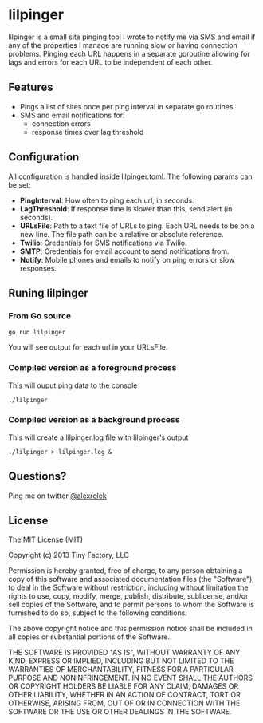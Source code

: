 # lilpinger


lilpinger is a small site pinging tool I wrote to notify me via SMS and email if any of the properties I manage are running slow or having connection problems. Pinging each URL happens in a separate goroutine allowing for lags and errors for each URL to be independent of each other.

## Features
- Pings a list of sites once per ping interval in separate go routines
- SMS and email notifications for:
	- connection errors
	- response times over lag threshold
	
## Configuration
All configuration is handled inside lilpinger.toml. The following params can be set:

- **PingInterval**: How often to ping each url, in seconds.
- **LagThreshold**: If response time is slower than this, send alert (in seconds).   
- **URLsFile**: Path to a text file of URLs to ping. Each URL needs to be on a new line. The file path can be a relative or absolute reference.  
- **Twilio**: Credentials for SMS notifications via Twilio.
- **SMTP**: Credentials for email account to send notifications from.
- **Notify**: Mobile phones and emails to notify on ping errors or slow responses.

## Runing lilpinger

### From Go source

```
go run lilpinger
```

You will see output for each url in your URLsFile. 

### Compiled version as a foreground process
This will ouput ping data to the console

```
./lilpinger
```

### Compiled version as a background process
This will create a lilpinger.log file with lilpinger's output

```
./lilpinger > lilpinger.log &
```

## Questions?
Ping me on twitter [@alexrolek](http://twitter.com/alexrolek)

## License

The MIT License (MIT)

Copyright (c) 2013 Tiny Factory, LLC

Permission is hereby granted, free of charge, to any person obtaining a copy of this software and associated documentation files (the "Software"), to deal in the Software without restriction, including without limitation the rights to use, copy, modify, merge, publish, distribute, sublicense, and/or sell copies of the Software, and to permit persons to whom the Software is furnished to do so, subject to the following conditions:

The above copyright notice and this permission notice shall be included in all copies or substantial portions of the Software.

THE SOFTWARE IS PROVIDED "AS IS", WITHOUT WARRANTY OF ANY KIND, EXPRESS OR IMPLIED, INCLUDING BUT NOT LIMITED TO THE WARRANTIES OF MERCHANTABILITY, FITNESS FOR A PARTICULAR PURPOSE AND NONINFRINGEMENT. IN NO EVENT SHALL THE AUTHORS OR COPYRIGHT HOLDERS BE LIABLE FOR ANY CLAIM, DAMAGES OR OTHER LIABILITY, WHETHER IN AN ACTION OF CONTRACT, TORT OR OTHERWISE, ARISING FROM, OUT OF OR IN CONNECTION WITH THE SOFTWARE OR THE USE OR OTHER DEALINGS IN THE SOFTWARE.
